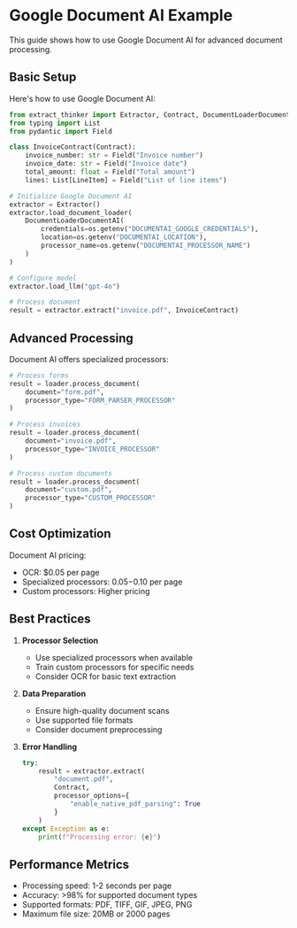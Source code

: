 # Google Document AI Example

This guide shows how to use Google Document AI for advanced document processing.

## Basic Setup

Here's how to use Google Document AI:

```python
from extract_thinker import Extractor, Contract, DocumentLoaderDocumentAI
from typing import List
from pydantic import Field

class InvoiceContract(Contract):
    invoice_number: str = Field("Invoice number")
    invoice_date: str = Field("Invoice date")
    total_amount: float = Field("Total amount")
    lines: List[LineItem] = Field("List of line items")

# Initialize Google Document AI
extractor = Extractor()
extractor.load_document_loader(
    DocumentLoaderDocumentAI(
        credentials=os.getenv("DOCUMENTAI_GOOGLE_CREDENTIALS"),
        location=os.getenv("DOCUMENTAI_LOCATION"),
        processor_name=os.getenv("DOCUMENTAI_PROCESSOR_NAME")
    )
)

# Configure model
extractor.load_llm("gpt-4o")

# Process document
result = extractor.extract("invoice.pdf", InvoiceContract)
```

## Advanced Processing

Document AI offers specialized processors:

```python
# Process forms
result = loader.process_document(
    document="form.pdf",
    processor_type="FORM_PARSER_PROCESSOR"
)

# Process invoices
result = loader.process_document(
    document="invoice.pdf",
    processor_type="INVOICE_PROCESSOR"
)

# Process custom documents
result = loader.process_document(
    document="custom.pdf",
    processor_type="CUSTOM_PROCESSOR"
)
```

## Cost Optimization

Document AI pricing:
- OCR: $0.05 per page
- Specialized processors: $0.05-$0.10 per page
- Custom processors: Higher pricing

## Best Practices

1. **Processor Selection**
   - Use specialized processors when available
   - Train custom processors for specific needs
   - Consider OCR for basic text extraction

2. **Data Preparation**
   - Ensure high-quality document scans
   - Use supported file formats
   - Consider document preprocessing

3. **Error Handling**
   ```python
   try:
       result = extractor.extract(
           "document.pdf",
           Contract,
           processor_options={
               "enable_native_pdf_parsing": True
           }
       )
   except Exception as e:
       print(f"Processing error: {e}")
   ```

## Performance Metrics

- Processing speed: 1-2 seconds per page
- Accuracy: >98% for supported document types
- Supported formats: PDF, TIFF, GIF, JPEG, PNG
- Maximum file size: 20MB or 2000 pages